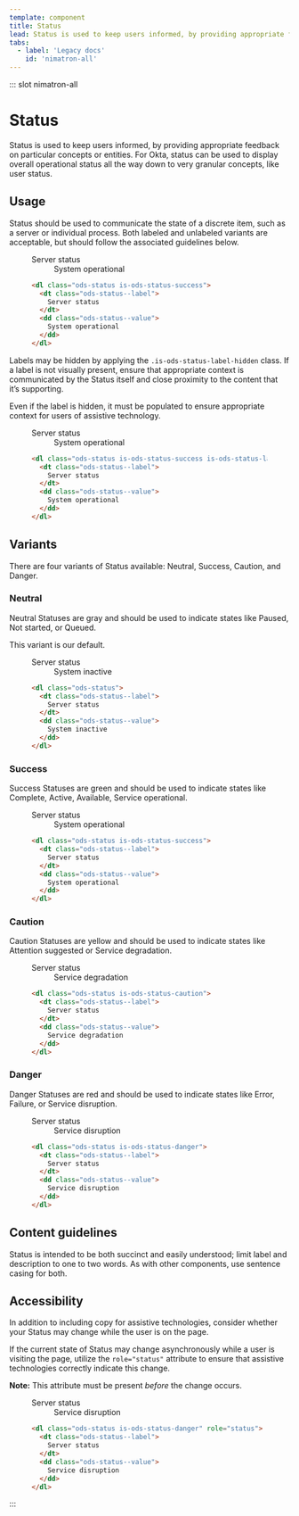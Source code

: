 ```yaml
---
template: component
title: Status
lead: Status is used to keep users informed, by providing appropriate feedback on particular concepts or entities. For Okta, status can be used to display overall operational status all the way down to very granular concepts, like user status.
tabs:
  - label: 'Legacy docs'
    id: 'nimatron-all'
---
```


::: slot nimatron-all

# Status

Status is used to keep users informed, by providing appropriate feedback on particular concepts or entities. For Okta, status can be used to display overall operational status all the way down to very granular concepts, like user status.

## Usage

Status should be used to communicate the state of a discrete item, such as a server or individual process. Both labeled and unlabeled variants are acceptable, but should follow the associated guidelines below.

<figure class="nimatron--example">
  <div class="nimatron--rendered">
    <dl class="ods-status is-ods-status-success">
      <dt class="ods-status--label">
        Server status
      </dt>
      <dd class="ods-status--value">
        System operational
      </dd>
    </dl>
  </div>

  ```html
  <dl class="ods-status is-ods-status-success">
    <dt class="ods-status--label">
      Server status
    </dt>
    <dd class="ods-status--value">
      System operational
    </dd>
  </dl>
  ```
</figure>

Labels may be hidden by applying the `.is-ods-status-label-hidden` class. If a label is not visually present, ensure that appropriate context is communicated by the Status itself and close proximity to the content that it’s supporting.

Even if the label is hidden, it must be populated to ensure appropriate context for users of assistive technology.

<figure class="nimatron--example">
  <div class="nimatron--rendered">
    <dl class="ods-status is-ods-status-success is-ods-status-label-hidden">
      <dt class="ods-status--label">
        Server status
      </dt>
      <dd class="ods-status--value">
        System operational
      </dd>
    </dl>
  </div>

  ```html
  <dl class="ods-status is-ods-status-success is-ods-status-label-hidden">
    <dt class="ods-status--label">
      Server status
    </dt>
    <dd class="ods-status--value">
      System operational
    </dd>
  </dl>
  ```
</figure>

## Variants

There are four variants of Status available: Neutral, Success, Caution, and Danger.

### Neutral

Neutral Statuses are gray and should be used to indicate states like Paused, Not started, or Queued.

This variant is our default.

<figure class="nimatron--example">
  <div class="nimatron--rendered">
    <dl class="ods-status">
      <dt class="ods-status--label">
        Server status
      </dt>
      <dd class="ods-status--value">
        System inactive
      </dd>
    </dl>
  </div>

  ```html
  <dl class="ods-status">
    <dt class="ods-status--label">
      Server status
    </dt>
    <dd class="ods-status--value">
      System inactive
    </dd>
  </dl>
  ```
</figure>

### Success

Success Statuses are green and should be used to indicate states like Complete, Active, Available, Service operational.

<figure class="nimatron--example">
  <div class="nimatron--rendered">
    <dl class="ods-status is-ods-status-success">
      <dt class="ods-status--label">
        Server status
      </dt>
      <dd class="ods-status--value">
        System operational
      </dd>
    </dl>
  </div>

  ```html
  <dl class="ods-status is-ods-status-success">
    <dt class="ods-status--label">
      Server status
    </dt>
    <dd class="ods-status--value">
      System operational
    </dd>
  </dl>
  ```
</figure>

### Caution

Caution Statuses are yellow and should be used to indicate states like Attention suggested or Service degradation.

<figure class="nimatron--example">
  <div class="nimatron--rendered">
    <dl class="ods-status is-ods-status-caution">
      <dt class="ods-status--label">
        Server status
      </dt>
      <dd class="ods-status--value">
        Service degradation
      </dd>
    </dl>
  </div>

  ```html
  <dl class="ods-status is-ods-status-caution">
    <dt class="ods-status--label">
      Server status
    </dt>
    <dd class="ods-status--value">
      Service degradation
    </dd>
  </dl>
  ```
</figure>

### Danger

Danger Statuses are red and should be used to indicate states like Error, Failure, or Service disruption.

<figure class="nimatron--example">
  <div class="nimatron--rendered">
    <dl class="ods-status is-ods-status-danger">
      <dt class="ods-status--label">
        Server status
      </dt>
      <dd class="ods-status--value">
        Service disruption
      </dd>
    </dl>
  </div>

  ```html
  <dl class="ods-status is-ods-status-danger">
    <dt class="ods-status--label">
      Server status
    </dt>
    <dd class="ods-status--value">
      Service disruption
    </dd>
  </dl>
  ```
</figure>

## Content guidelines

Status is intended to be both succinct and easily understood; limit label and description to one to two words. As with other components, use sentence casing for both.

## Accessibility

In addition to including copy for assistive technologies, consider whether your Status may change while the user is on the page.

If the current state of Status may change asynchronously while a user is visiting the page, utilize the `role="status"` attribute to ensure that assistive technologies correctly indicate this change.

<strong>Note:</strong> This attribute must be present <em>before</em> the change occurs.

<figure class="nimatron--example">
  <div class="nimatron--rendered">
    <dl class="ods-status is-ods-status-danger" role="status">
      <dt class="ods-status--label">
        Server status
      </dt>
      <dd class="ods-status--value">
        Service disruption
      </dd>
    </dl>
  </div>

  ```html
  <dl class="ods-status is-ods-status-danger" role="status">
    <dt class="ods-status--label">
      Server status
    </dt>
    <dd class="ods-status--value">
      Service disruption
    </dd>
  </dl>
  ```
</figure>

:::
